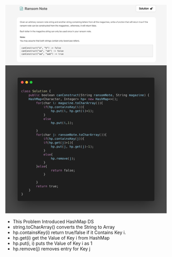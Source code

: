 <img src="./Questions/Ransom_Note.png">
<img src="./Solutions/Ransom_Note.png">

* This Problem Introduced HashMap DS
* string.toCharArray() converts the String to Array
* hp.containsKey(i) return true/false if it Contains Key i.
* hp.get(i) get the Value of Key i from HashMap
* hp.put(i, i) puts the Value of Key i as 1
* hp.remove(j) removes entry for Key j 